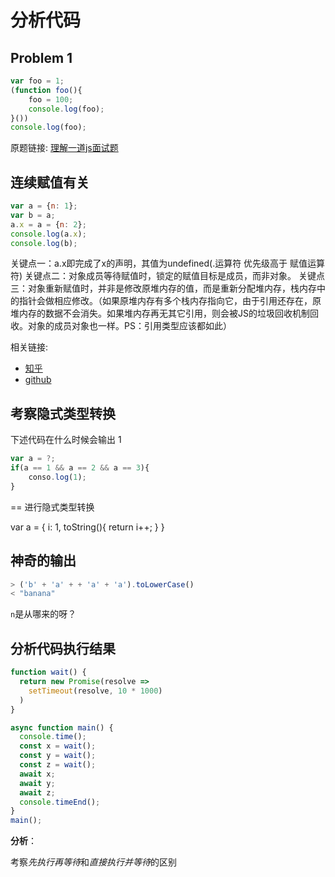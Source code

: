 # 分析代码

## Problem 1

```js
var foo = 1;
(function foo(){
    foo = 100;
    console.log(foo);
}())
console.log(foo);
```

原题链接: [理解一道js面试题](https://juejin.im/post/5cb75f56f265da03b11f2fe7?utm_source=gold_browser_extension)



## 连续赋值有关

```js
var a = {n: 1};
var b = a;
a.x = a = {n: 2};
console.log(a.x);
console.log(b);
```

关键点一：a.x即完成了x的声明，其值为undefined(.运算符 优先级高于 赋值运算符)
关键点二：对象成员等待赋值时，锁定的赋值目标是成员，而非对象。
关键点三：对象重新赋值时，并非是修改原堆内存的值，而是重新分配堆内存，栈内存中的指针会做相应修改。（如果原堆内存有多个栈内存指向它，由于引用还存在，原堆内存的数据不会消失。如果堆内存再无其它引用，则会被JS的垃圾回收机制回收。对象的成员对象也一样。PS：引用类型应该都如此）


相关链接: 
+ [知乎](https://www.zhihu.com/question/41220520)
+ [github]()



## 考察隐式类型转换

下述代码在什么时候会输出 1

```js
var a = ?;
if(a == 1 && a == 2 && a == 3){
 	conso.log(1);
}
```

== 进行隐式类型转换

var a = {
    i: 1,
    toString(){
        return i++;
    }
}



## 神奇的输出

```JavaScript
> ('b' + 'a' + + 'a' + 'a').toLowerCase()
< "banana"
```

`n`是从哪来的呀？



## 分析代码执行结果

```JavaScript
function wait() {
  return new Promise(resolve =>
  	setTimeout(resolve, 10 * 1000)
  )
}

async function main() {
  console.time();
  const x = wait();
  const y = wait();
  const z = wait();
  await x;
  await y;
  await z;
  console.timeEnd();
}
main();
```

**分析**：

考察*先执行再等待*和*直接执行并等待*的区别
